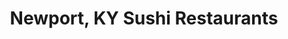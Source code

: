 ---
layout: city
title: Newport, KY Sushi Restaurants
permalink: /kentucky/newport/
stateAbbr: KY
stateName: Kentucky
cityName: Newport
---